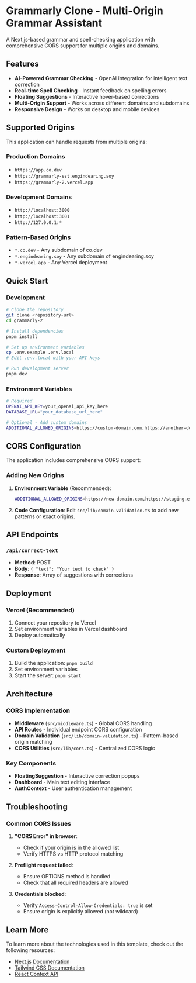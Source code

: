 # Grammarly Clone - Multi-Origin Grammar Assistant

A Next.js-based grammar and spell-checking application with comprehensive CORS support for multiple origins and domains.

## Features

- **AI-Powered Grammar Checking** - OpenAI integration for intelligent text correction
- **Real-time Spell Checking** - Instant feedback on spelling errors
- **Floating Suggestions** - Interactive hover-based corrections
- **Multi-Origin Support** - Works across different domains and subdomains
- **Responsive Design** - Works on desktop and mobile devices

## Supported Origins

This application can handle requests from multiple origins:

### Production Domains
- `https://app.co.dev`
- `https://grammarly-est.engindearing.soy`
- `https://grammarly-2.vercel.app`

### Development Domains
- `http://localhost:3000`
- `http://localhost:3001`
- `http://127.0.0.1:*`

### Pattern-Based Origins
- `*.co.dev` - Any subdomain of co.dev
- `*.engindearing.soy` - Any subdomain of engindearing.soy
- `*.vercel.app` - Any Vercel deployment

## Quick Start

### Development

```bash
# Clone the repository
git clone <repository-url>
cd grammarly-2

# Install dependencies
pnpm install

# Set up environment variables
cp .env.example .env.local
# Edit .env.local with your API keys

# Run development server
pnpm dev
```

### Environment Variables

```bash
# Required
OPENAI_API_KEY=your_openai_api_key_here
DATABASE_URL="your_database_url_here"

# Optional - Add custom domains
ADDITIONAL_ALLOWED_ORIGINS=https://custom-domain.com,https://another-domain.org
```

## CORS Configuration

The application includes comprehensive CORS support:

### Adding New Origins

1. **Environment Variable** (Recommended):
   ```bash
   ADDITIONAL_ALLOWED_ORIGINS=https://new-domain.com,https://staging.example.org
   ```

2. **Code Configuration**:
   Edit `src/lib/domain-validation.ts` to add new patterns or exact origins.

## API Endpoints

### `/api/correct-text`
- **Method**: POST
- **Body**: `{ "text": "Your text to check" }`
- **Response**: Array of suggestions with corrections

## Deployment

### Vercel (Recommended)
1. Connect your repository to Vercel
2. Set environment variables in Vercel dashboard
3. Deploy automatically

### Custom Deployment
1. Build the application: `pnpm build`
2. Set environment variables
3. Start the server: `pnpm start`

## Architecture

### CORS Implementation
- **Middleware** (`src/middleware.ts`) - Global CORS handling
- **API Routes** - Individual endpoint CORS configuration
- **Domain Validation** (`src/lib/domain-validation.ts`) - Pattern-based origin matching
- **CORS Utilities** (`src/lib/cors.ts`) - Centralized CORS logic

### Key Components
- **FloatingSuggestion** - Interactive correction popups
- **Dashboard** - Main text editing interface
- **AuthContext** - User authentication management

## Troubleshooting

### Common CORS Issues

1. **"CORS Error" in browser**:
   - Check if your origin is in the allowed list
   - Verify HTTPS vs HTTP protocol matching

2. **Preflight request failed**:
   - Ensure OPTIONS method is handled
   - Check that all required headers are allowed

3. **Credentials blocked**:
   - Verify `Access-Control-Allow-Credentials: true` is set
   - Ensure origin is explicitly allowed (not wildcard)

## Learn More

To learn more about the technologies used in this template, check out the following resources:

- [Next.js Documentation](https://nextjs.org/docs)
- [Tailwind CSS Documentation](https://tailwindcss.com/docs)
- [React Context API](https://reactjs.org/docs/context.html)
